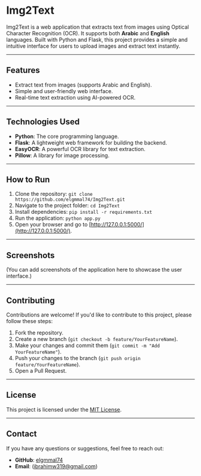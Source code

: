 # Img2Text

Img2Text is a web application that extracts text from images using Optical Character Recognition (OCR). It supports both **Arabic** and **English** languages. Built with Python and Flask, this project provides a simple and intuitive interface for users to upload images and extract text instantly.

---

## Features
- Extract text from images (supports Arabic and English).
- Simple and user-friendly web interface.
- Real-time text extraction using AI-powered OCR.

---

## Technologies Used
- **Python**: The core programming language.
- **Flask**: A lightweight web framework for building the backend.
- **EasyOCR**: A powerful OCR library for text extraction.
- **Pillow**: A library for image processing.

---

## How to Run
1. Clone the repository: `git clone https://github.com/elgmmal74/Img2Text.git`
2. Navigate to the project folder: `cd Img2Text`
3. Install dependencies: `pip install -r requirements.txt`
4. Run the application: `python app.py`
5. Open your browser and go to [http://127.0.0.1:5000/](http://127.0.0.1:5000/).

---

## Screenshots
(You can add screenshots of the application here to showcase the user interface.)

---

## Contributing
Contributions are welcome! If you'd like to contribute to this project, please follow these steps:
1. Fork the repository.
2. Create a new branch (`git checkout -b feature/YourFeatureName`).
3. Make your changes and commit them (`git commit -m "Add YourFeatureName"`).
4. Push your changes to the branch (`git push origin feature/YourFeatureName`).
5. Open a Pull Request.

---

## License
This project is licensed under the [MIT License](LICENSE).

---

## Contact
If you have any questions or suggestions, feel free to reach out:
- **GitHub**: [elgmmal74](https://github.com/elgmmal74)
- **Email**: (ibrahimw319@gmail.com)
